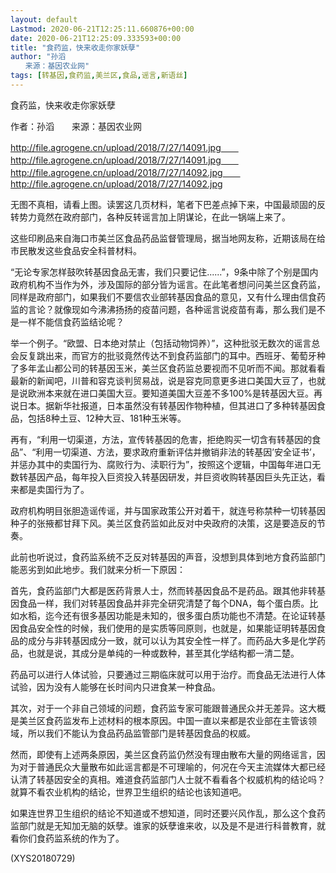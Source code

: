 ```yaml
---
layout: default
Lastmod: 2020-06-21T12:25:11.660876+00:00
date: 2020-06-21T12:25:09.333593+00:00
title: "食药监，快来收走你家妖孽"
author: "孙滔
　　来源：基因农业网"
tags: [转基因,食药监,美兰区,食品,谣言,新语丝]
---
```


食药监，快来收走你家妖孽

作者：孙滔　　来源：基因农业网

http://file.agrogene.cn/upload/2018/7/27/14091.jpg　　http://file.agrogene.cn/upload/2018/7/27/14091.jpg　　http://file.agrogene.cn/upload/2018/7/27/14092.jpg　　http://file.agrogene.cn/upload/2018/7/27/14092.jpg

无图不真相，请看上图。读罢这几页材料，笔者下巴差点掉下来，中国最顽固的反转势力竟然在政府部门，各种反转谣言加上阴谋论，在此一锅端上来了。

这些印刷品来自海口市美兰区食品药品监督管理局，据当地网友称，近期该局在给市民散发这些食品安全科普材料。

“无论专家怎样鼓吹转基因食品无害，我们只要记住......”，9条中除了个别是国内政府机构不当作为外，涉及国际的部分皆为谣言。在此笔者想问问美兰区食药监，同样是政府部门，如果我们不要信农业部转基因食品的意见，又有什么理由信食药监的言论？就像现如今沸沸扬扬的疫苗问题，各种谣言说疫苗有毒，那么我们是不是一样不能信食药监结论呢？

举一个例子。“欧盟、日本绝对禁止（包括动物饲养）”，这种批驳无数次的谣言总会反复跳出来，而官方的批驳竟然传达不到食药监部门的耳中。西班牙、葡萄牙种了多年孟山都公司的转基因玉米，美兰区食药监总要视而不见听而不闻。那就看看最新的新闻吧，川普和容克谈判贸易战，说是容克同意更多进口美国大豆了，也就是说欧洲本来就在进口美国大豆。要知道美国大豆差不多100%是转基因大豆。再说日本。据新华社报道，日本虽然没有转基因作物种植，但其进口了多种转基因食品，包括8种土豆、12种大豆、181种玉米等。

再有，“利用一切渠道，方法，宣传转基因的危害，拒绝购买一切含有转基因的食品”、“利用一切渠道、方法，要求政府重新评估并撤销非法的转基因’安全证书’，并惩办其中的卖国行为、腐败行为、渎职行为”，按照这个逻辑，中国每年进口无数转基因产品，每年投入巨资投入转基因研发，并巨资收购转基因巨头先正达，看来都是卖国行为了。

政府机构明目张胆造谣传谣，并与国家政策公开对着干，就连号称禁种一切转基因种子的张掖都甘拜下风。美兰区食药监如此反对中央政府的决策，这是要造反的节奏。

此前也听说过，食药监系统不乏反对转基因的声音，没想到具体到地方食药监部门能恶劣到如此地步。我们就来分析一下原因：

首先，食药监部门大都是医药背景人士，然而转基因食品不是药品。跟其他非转基因食品一样，我们对转基因食品并非完全研究清楚了每个DNA，每个蛋白质。比如水稻，迄今还有很多基因功能是未知的，很多蛋白质功能也不清楚。在论证转基因食品安全性的时候，我们使用的是实质等同原则，也就是，如果能证明转基因食品的成分与非转基因成分一致，就可以认为其安全性一样了。而药品大多是化学药品，也就是说，其成分是单纯的一种或数种，甚至其化学结构都一清二楚。

药品可以进行人体试验，只要通过三期临床就可以用于治疗。而食品无法进行人体试验，因为没有人能够在长时间内只进食某一种食品。

其次，对于一个非自己领域的问题，食药监专家可能跟普通民众并无差异。这大概是美兰区食药监发布上述材料的根本原因。中国一直以来都是农业部在主管该领域，所以我们不能认为食品药品监管部门是转基因食品的权威。

然而，即使有上述两条原因，美兰区食药监仍然没有理由散布大量的网络谣言，因为对于普通民众大量散布如此谣言都是不可理喻的，何况在今天主流媒体大都已经认清了转基因安全的真相。难道食药监部门人士就不看看各个权威机构的结论吗？就算不看农业机构的结论，世界卫生组织的结论也该知道吧。

如果连世界卫生组织的结论不知道或不想知道，同时还要兴风作乱，那么这个食药监部门就是无知加无脑的妖孽。谁家的妖孽谁来收，以及是不是进行科普教育，就看你们食药监系统的作为了。

(XYS20180729)

